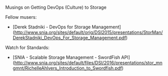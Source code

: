 Musings on Getting DevOps (Culture) to Storage 

Fellow musers:
- [Derek Stadniki - DevOps for Storage Management] (http://www.snia.org/sites/default/orig/DSI2015/presentations/StorMan/DerekStadniki_DevOps_For_Storage_Management.pdf)

Watch for Standards:
- [SNIA - Scalable Storage Management - SwordFish API] (http://www.snia.org/sites/default/files/DSI/2016/presentations/stor_mngmnt/RichelleAhlvers_Introduction_to_Swordfish.pdf) 
